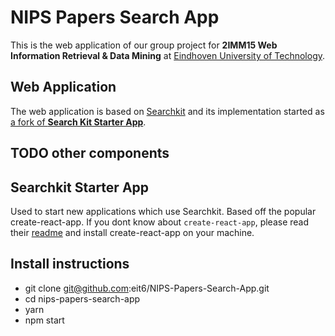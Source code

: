 # NIPS Papers Search App

This is the web application of our group project for **2IMM15 Web Information Retrieval & Data Mining** at [Eindhoven University of Technology](https://tue.nl).

## Web Application
The web application is based on [Searchkit](http://searchkit.co) and its implementation started as [a fork of **Search Kit Starter App**](https://github.com/EIT6/searchkit-starter-app).

## TODO other components

## Searchkit Starter App

Used to start new applications which use Searchkit. Based off the popular create-react-app. If you dont know about `create-react-app`, please read their [readme](https://github.com/facebookincubator/create-react-app/blob/master/README.md) and install create-react-app on your machine.

##  Install instructions

- git clone git@github.com:eit6/NIPS-Papers-Search-App.git
- cd nips-papers-search-app
- yarn
- npm start
